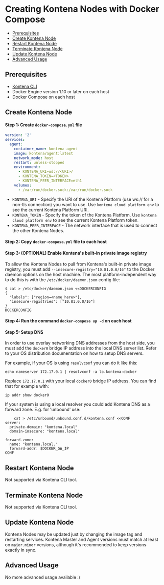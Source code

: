 # Creating Kontena Nodes with Docker Compose

* [Prerequisites](#prerequisites)
* [Create Kontena Node](#install-kontena-node)
* [Restart Kontena Node](#restart-kontena-node)
* [Terminate Kontena Node](#terminate-kontena-node)
* [Update Kontena Node](#update-kontena-node)
* [Advanced Usage](#advanced-usage)

## Prerequisites

* [Kontena CLI](/tools/cli.md)
* Docker Engine version 1.10 or later on each host
* Docker Compose on each host

## Create Kontena Node

#### Step 1: Create `docker-compose.yml` file

```yaml
version: '2'
services:
  agent:
    container_name: kontena-agent
    image: kontena/agent:latest
    network_mode: host
    restart: unless-stopped
    environment:
      - KONTENA_URI=ws://<URI>/
      - KONTENA_TOKEN=<TOKEN>
      - KONTENA_PEER_INTERFACE=eth1
    volumes:
      - /var/run/docker.sock:/var/run/docker.sock
```

* `KONTENA_URI` - Specify the URI of the Kontena Platform (use ws:// for a non-tls connection) you want to use. Use `kontena cloud platform env` to see the current Kontena Platform URI.
* `KONTENA_TOKEN` - Specify the token of the Kontena Platform. Use `kontena cloud platform env` to see the current Kontena Platform token.
* `KONTENA_PEER_INTERFACE` - The network interface that is used to connect the other Kontena Nodes.

#### Step 2: Copy `docker-compose.yml` file to each host

#### Step 3: (OPTIONAL) Enable Kontena's built-in private image registry

To allow the Kontena Nodes to pull from Kontena's built-in private image registry, you must add `--insecure-registry="10.81.0.0/16"` to the Docker daemon options on the host machine. The most platform-independent way to do this is with the `/etc/docker/daemon.json` config file:

```
$ cat > /etc/docker/daemon.json <<DOCKERCONFIG
{
  "labels": ["region=<name_here>"],
  "insecure-registries": ["10.81.0.0/16"]
}
DOCKERCONFIG
```

#### Step 4: Run the command `docker-compose up -d` on each host

#### Step 5: Setup DNS

In order to use overlay networking DNS addresses from the host side, you must add the `docker0` bridge IP address into the local DNS server list. Refer to your OS distribution documentation on how to setup DNS servers.

For example, if your OS is using `resolvconf` you can do it like this:

```
echo nameserver 172.17.0.1 | resolvconf -a lo.kontena-docker
```

Replace `172.17.0.1` with your local `docker0` bridge IP address. You can find that for example with:

```
ip addr show docker0
```

If your system is using a local resolver you could add Kontena DNS as a forward zone. E.g. for 'unbound' use:

```
    cat > /etc/unbound/unbound.conf.d/kontena.conf <<CONF
server:
  private-domain: "kontena.local"
  domain-insecure: "kontena.local"

forward-zone:
  name: "kontena.local."
  forward-addr: $DOCKER_GW_IP
CONF
```

## Restart Kontena Node

Not supported via Kontena CLI tool.

## Terminate Kontena Node

Not supported via Kontena CLI tool.

## Update Kontena Node

Kontena Nodes may be updated just by changing the image tag and restarting services. Kontena Master and Agent versions must match at least on `major.minor` versions, although it's recommended to keep versions exactly in sync.

## Advanced Usage

No more advanced usage available :)
